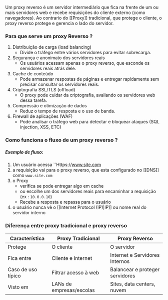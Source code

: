 Um proxy reverso é um servidor intermediário que fica na frente de um ou mais servidores web e recebe requisições do cliente externo (como navegadores).
Ao contrario do [[Proxy]] tradicional, que protege o cliente, o proxy reverso protege e gerencia o lado do servidor. 

### Para que serve um proxy Reverso ?
1. Distribuição de carga (load balancing)
	- Divide o tráfego entre vários servidores para evitar sobrecarga.
2. Segurança e anonimato dos servidores reais
	- Os usuários acessam apenas o proxy reverso, que esconde os servidores reais atrás dele.
3. Cache de conteúdo
	- Pode armazenar respostas de páginas e entregar rapidamente sem precisar consultar os servidores reais.
4. Criptografia SSL/TLS (offload)
	- O proxy pode cuidar da criptografia, avaliando os servidores web dessa tarefa.
5. Compressão e otimização de dados
	- Reduz o tempo de resposta e o uso de banda.
6. Firewall de aplicações (WAF)
	- Pode analisar o tráfego web para detectar e bloquear ataques (SQL injection, XSS, ETC)

### Como funciona o fluxo de um proxy reverso ?
##### Exemplo de fluxo: 

1. Um usuário acessa ``Https://www.site.com
2. a requisição vai para o proxy reverso, que esta configurado no [[DNS]] como ``www.site.com``
3. o Proxy
	- verifica se pode entregar algo em cache
	- ou escolhe um dos servidores reais para encaminhar a requisição (ex : ``10.0.0.10``)
	- Recebe a resposta e repassa para o usuário
4. o usuário nunca vê o [[Internet Protocol (IP)|IP]] ou nome real do servidor interno

### Diferença entre proxy tradicional e proxy reverso
|Característica|Proxy Tradicional|Proxy Reverso|
|---|---|---|
|Protege|O cliente|O servidor|
|Fica entre|Cliente e Internet|Internet e Servidores Internos|
|Caso de uso típico|Filtrar acesso à web|Balancear e proteger servidores|
|Visto em|LANs de empresas/escolas|Sites, data centers, nuvem|
